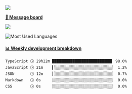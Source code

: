 [![](https://count.getloli.com/get/@SmaIIstars.github.readme)](https://count.getloli.com/)


[**💬 Message board**](https://chat.getloli.com/room/@SmaIIstars.github)

[![](https://chat.getloli.com/room/@SmaIIstars.github/svg?width=600&height=100&limit=20&theme=light&fontSize=14)](https://chat.getloli.com/room/@SmaIIstars.github)


![Most Used Languages](https://github-readme-stats.vercel.app/api/top-langs/?username=SmaIIstars&theme=dark&layout=compact)

<!-- waka-box start -->
#### <a href="https://gist.github.com/e31f5e1b7a15ee54e2fc8fca68aa5e2b" target="_blank">📊 Weekly development breakdown</a>
```text
TypeScript 🕓 29h22m ██████████████████████████▍ 98.0%
JavaScript 🕓 21m    ▎░░░░░░░░░░░░░░░░░░░░░░░░░░  1.2%
JSON       🕓 12m    ▏░░░░░░░░░░░░░░░░░░░░░░░░░░  0.7%
Markdown   🕓 0s     ░░░░░░░░░░░░░░░░░░░░░░░░░░░  0.0%
CSS        🕓 0s     ░░░░░░░░░░░░░░░░░░░░░░░░░░░  0.0%
```
<!-- Powered by https://github.com/YouEclipse/waka-box-go . -->
<!-- waka-box end -->
